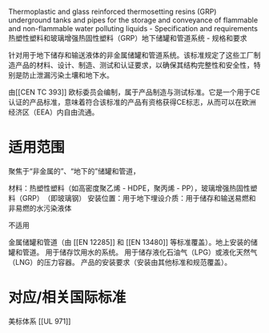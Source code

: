 Thermoplastic and glass reinforced thermosetting resins (GRP) underground tanks and pipes for the storage and conveyance of flammable and non-flammable water polluting liquids - Specification and requirements
热塑性塑料和玻璃增强热固性塑料（GRP）地下储罐和管道系统 - 规格和要求

针对用于地下储存和输送液体的​​非金属储罐和管道系统​​。该标准规定了这些工厂制造产品的材料、设计、制造、测试和认证要求，以确保其结构完整性和安全性，特别是防止泄漏污染土壤和地下水。

由[[CEN TC 393]] 欧标委员会编制，属于产品制造与测试标准​​。它是一个用于​​CE认证​​的产品标准，意味着符合该标准的产品有资格获得CE标志，从而可以在欧洲经济区（EEA）内自由流通。

# 适用范围

聚焦于“非金属的”、“地下的”储罐和管道，

材料​​：热塑性塑料​​（如高密度聚乙烯 - HDPE，聚丙烯 - PP），玻璃增强热固性塑料（GRP）​​（即玻璃钢）
安装位置​​：用于​​地下埋设​​
介质​​：用于储存和输送​​易燃和非易燃的水污染液体​​

不适用

金属储罐和管道​​（由 ​​[[EN 12285]]​​ 和 ​​[[EN 13480]]​​ 等标准覆盖）。
​​地上安装​​的储罐和管道。
用于储存饮用水的系统。
用于储存液化石油气（LPG）或液化天然气（LNG）的​​压力容器​​。
产品的安装要求（安装由其他标准和规范覆盖）。

# 对应/相关国际标准

美标体系
[[UL 971]]



